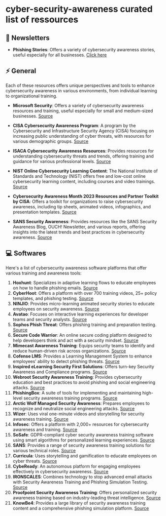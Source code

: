 # cyber-security-awareness curated list of ressources

## 💌 Newsletters

- **Phishing Stories**: Offers a variety of cybersecurity awareness stories, useful especially for all businesses. [Click here](https://phishingstories.beehiiv.com)


## ⚡ General

Each of these resources offers unique perspectives and tools to enhance cybersecurity awareness in various environments, from individual learning to organizational training.


- **Microsoft Security**: Offers a variety of cybersecurity awareness resources and training, useful especially for small and medium-sized businesses. [Source](https://www.microsoft.com)

- **CISA Cybersecurity Awareness Program**: A program by the Cybersecurity and Infrastructure Security Agency (CISA) focusing on increasing public understanding of cyber threats, with resources for various demographic groups. [Source](https://www.cisa.gov)

- **ISACA Cybersecurity Awareness Resources**: Provides resources for understanding cybersecurity threats and trends, offering training and guidance for various professional levels. [Source](https://www.isaca.org)

- **NIST Online Cybersecurity Learning Content**: The National Institute of Standards and Technology (NIST) offers free and low-cost online cybersecurity learning content, including courses and video trainings. [Source](https://www.nist.gov)

- **Cybersecurity Awareness Month 2023 Resources and Partner Toolkit by CISA**: Offers a toolkit for organizations to raise cybersecurity awareness, including tip sheets, animated videos, infographics, and presentation templates. [Source](https://www.cisa.gov)

- **SANS Security Awareness**: Provides resources like the SANS Security Awareness Blog, OUCH! Newsletter, and various reports, offering insights into the latest trends and best practices in cybersecurity awareness. [Source](https://www.sans.org)


## 💻 Softwares

Here's a list of cybersecurity awareness software platforms that offer various training and awareness tools:

1. **Hoxhunt**: Specializes in adaptive learning flows to educate employees on how to handle phishing emails. [Source](https://www.trustradius.com)
2. **CyberHoot**: Offers a platform with over 700 training videos, 25+ policy templates, and phishing testing. [Source](https://www.trustradius.com)
3. **NINJIO**: Provides micro-learning animated security stories to educate employees on security awareness. [Source](https://www.trustradius.com)
4. **Avatao**: Focuses on interactive learning experiences for developer teams and security analysts. [Source](https://www.trustradius.com)
5. **Sophos Phish Threat**: Offers phishing training and preparation testing. [Source](https://www.trustradius.com)
6. **Secure Code Warrior**: An online secure coding platform designed to help developers think and act with a security mindset. [Source](https://www.trustradius.com)
7. **Mimecast Awareness Training**: Equips security teams to identify and reduce human-driven risk across organizations. [Source](https://www.trustradius.com)
8. **Cofense LMS**: Provides a Learning Management System to enhance employees’ ability to detect phishing threats. [Source](https://www.trustradius.com)
9. **Inspired eLearning Security First Solutions**: Offers turn-key Security Awareness and Compliance programs. [Source](https://www.trustradius.com)
10. **Webroot Security Awareness Training**: Provides cybersecurity education and best practices to avoid phishing and social engineering attacks. [Source](https://www.trustradius.com)
11. **PhishingBox**: A suite of tools for implementing and maintaining high-level security awareness training programs. [Source](https://www.trustradius.com)
12. **Arctic Wolf Managed Security Awareness**: Prepares employees to recognize and neutralize social engineering attacks. [Source](https://www.guardey.com)
13. **Wizer**: Uses viral one-minute videos and storytelling for security awareness training. [Source](https://www.guardey.com)
14. **Infosec**: Offers a platform with 2,000+ resources for cybersecurity awareness and training. [Source](https://www.guardey.com)
15. **SoSafe**: GDPR-compliant cyber security awareness training software using smart algorithms for personalized learning experiences. [Source](https://www.guardey.com)
16. **SANS**: Provides a range of security awareness training solutions for various technical roles. [Source](https://www.guardey.com)
17. **Curricula**: Uses storytelling and gamification to educate employees on cyber threats. [Source](https://www.guardey.com)
18. **CybeReady**: An autonomous platform for engaging employees effectively in cybersecurity awareness. [Source](https://www.guardey.com)
19. **IRONSCALES**: Combines technology to stop advanced email attacks with Security Awareness Training and Phishing Simulation Testing. [Source](https://www.expertinsights.com)
20. **Proofpoint Security Awareness Training**: Offers personalized security awareness training based on industry-leading threat intelligence. [Source](https://www.expertinsights.com)
21. **KnowBe4**: Provides a large library of security awareness training content and a comprehensive phishing simulation platform. [Source](https://www.expertinsights.com)
